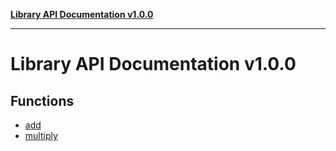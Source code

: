 [**Library API Documentation v1.0.0**](README.md)

***

# Library API Documentation v1.0.0

## Functions

- [add](functions/add.md)
- [multiply](functions/multiply.md)
